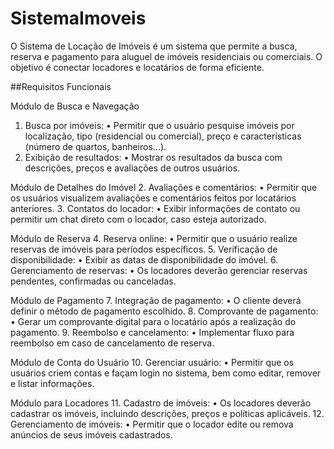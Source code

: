 # SistemaImoveis
O Sistema de Locação de Imóveis é um sistema que permite a busca, reserva e pagamento para aluguel de imóveis residenciais ou comerciais. O objetivo é conectar locadores e locatários de forma eficiente.


##Requisitos Funcionais

Módulo de Busca e Navegação
1.	Busca por imóveis:
•	Permitir que o usuário pesquise imóveis por localização, tipo (residencial ou comercial), preço e características (número de quartos, banheiros...).
2.	Exibição de resultados:
•	Mostrar os resultados da busca com descrições, preços e avaliações de outros usuários.

Módulo de Detalhes do Imóvel
2.	Avaliações e comentários:
•	Permitir que os usuários visualizem avaliações e comentários feitos por locatários anteriores.
3.	Contatos do locador:
•	Exibir informações de contato ou permitir um chat direto com o locador, caso esteja autorizado.

Módulo de Reserva
4.	Reserva online:
•	Permitir que o usuário realize reservas de imóveis para períodos específicos.
5.	Verificação de disponibilidade:
•	Exibir as datas de disponibilidade do imóvel.
6.	Gerenciamento de reservas:
•	Os locadores deverão gerenciar reservas pendentes, confirmadas ou canceladas.

Módulo de Pagamento
7.	Integração de pagamento:
•	O cliente deverá definir o método de pagamento escolhido.
8.	Comprovante de pagamento:
•	Gerar um comprovante digital para o locatário após a realização do pagamento.
9.	Reembolso e cancelamento:
•	Implementar fluxo para reembolso em caso de cancelamento de reserva.

Módulo de Conta do Usuário
10.	  Gerenciar usuário:
•	Permitir que os usuários criem contas e façam login no sistema, bem como editar, remover e listar informações.

Módulo para Locadores
11.	  Cadastro de imóveis:
•	Os locadores deverão cadastrar os imóveis, incluindo descrições, preços e políticas aplicáveis.
12.	Gerenciamento de imóveis:
•	Permitir que o locador edite ou remova anúncios de seus imóveis cadastrados.


